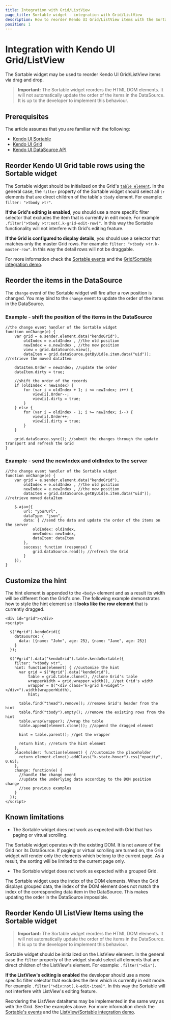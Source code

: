```yaml
---
title: Integration with Grid/ListView
page_title: Sortable widget - integration with Grid/ListView
description: How to reorder Kendo UI Grid/ListView items with the Sortable widget
position: 1
---
```


# Integration with Kendo UI Grid/ListView

The Sortable widget may be used to reorder Kendo UI Grid/ListView items via drag and drop.

>**Important:** The Sortable widget reorders the HTML DOM elements. It will not automatically update the order of the items in the DataSource. It is up to the developer to implement this behaviour.

## Prerequisites

The article assumes that you are familiar with the following:

- [Kendo UI Sortable](../../../web/sortable/overview)
- [Kendo UI Grid](../../../web/grid/overview)
- [Kendo UI DataSource API](../../../api/framework/datasource#methods)

## Reorder Kendo UI Grid table rows using the Sortable widget

The Sortable widget should be initialized on the Grid's [`table element`](../../../api/web/grid#fields-table).
In the general case, the `filter` property of the Sortable widget should select all `tr` elements that are direct children of the table's `tbody` element. For example: `filter: ">tbody >tr"`.

**If the Grid's editing is enabled**, you should use a more specific filter selector that excludes the item that is currently in edit mode.
For example `.filter(">tbody >tr:not(.k-grid-edit-row)"`. In this way the Sortable functionality will not interfere with Grid's editing feature.

**If the Grid is configured to display details**, you should use a selector that matches only the master Grid rows. For example: `filter: ">tbody >tr.k-master-row"`.
In this way the detail rows will not be draggable.

For more information check the [Sortable events](../../../api/web/sortable#events) and the [Grid/Sortable integration demo](http://demos.telerik.com/kendo-ui/web/sortable/integration-grid.html).

## Reorder the items in the DataSource

The `change` event of the Sortable widget will fire after a row position is changed. You may bind to the `change` event to update the order of the items in the DataSource.

### Example - shift the position of the items in the DataSource

    //the change event handler of the Sortable widget
    function onChange(e) {
        var grid = e.sender.element.data("kendoGrid"),
            oldIndex = e.oldIndex , //the old position
            newIndex = e.newIndex , //the new position
            view = grid.dataSource.view(),
            dataItem = grid.dataSource.getByUid(e.item.data("uid")); //retrieve the moved dataItem

        dataItem.Order = newIndex; //update the order
        dataItem.dirty = true;

        //shift the order of the records
        if (oldIndex < newIndex) {
            for (var i = oldIndex + 1; i <= newIndex; i++) {
                view[i].Order--;
                view[i].dirty = true;
            }
        } else {
            for (var i = oldIndex - 1; i >= newIndex; i--) {
                view[i].Order++;
                view[i].dirty = true;
            }
        }

        grid.dataSource.sync(); //submit the changes through the update transport and refresh the Grid
    }

### Example - send the newIndex and oldIndex to the server

    //the change event handler of the Sortable widget
    function onChange(e) {
        var grid = e.sender.element.data("kendoGrid"),
            oldIndex = e.oldIndex , //the old position
            newIndex = e.newIndex , //the new position
            dataItem = grid.dataSource.getByUid(e.item.data("uid")); //retrieve moved dataItem

        $.ajax({
            url: "yourUrl",
            dataType: "json",
            data: { //send the data and update the order of the items on the server
                oldIndex: oldIndex,
                newIndex: newIndex,
                dataItem: dataItem
            },
            success: function (response) {
                grid.dataSource.read(); //refresh the Grid
            }
        });
    }

## Customize the hint

The hint element is appended to the `<body>` element and as a result its width will be different from the Grid's one.
The following example demonstrates how to style the hint element so it **looks like the row element** that is currently dragged.

    <div id="grid"></div>
    <script>

      $("#grid").kendoGrid({
        dataSource: {
          data: [{name: "John", age: 25}, {name: "Jane", age: 25}]
        }
      });

      $("#grid").data("kendoGrid").table.kendoSortable({
        filter: ">tbody >tr",
        hint: function(element) { //customize the hint
          var grid = $("#grid").data("kendoGrid"),
              table = grid.table.clone(), //clone Grid's table
              wrapperWidth = grid.wrapper.width(), //get Grid's width
              wrapper = $("<div class='k-grid k-widget'></div>").width(wrapperWidth),
              hint;

          table.find("thead").remove(); //remove Grid's header from the hint
          table.find("tbody").empty(); //remove the existing rows from the hint
          table.wrap(wrapper); //wrap the table
          table.append(element.clone()); //append the dragged element

          hint = table.parent(); //get the wrapper

          return hint; //return the hint element
        },
        placeholder: function(element) { //customize the placeholder
          return element.clone().addClass("k-state-hover").css("opacity", 0.65);
        },
        change: function(e) {
          //handle the change event
          //update the underlying data according to the DOM position change
          //see previous examples
        }
      });
    </script>

## Known limitations

- The Sortable widget does not work as expected with Grid that has paging or virtual scrolling.

The Sortable widget operates with the existing DOM. It is not aware of the Grid nor its DataSource.
If paging or virtual scrolling are turned on, the Grid widget will render only the elements which belong to the current page. As a result, the sorting will be limited to the current page only.

- The Sortable widget does not work as expected with a grouped Grid.

The Sortable widget uses the index of the DOM elements.
When the Grid displays grouped data, the index of the DOM element does not match the index of the corresponding data item in the DataSource. This makes updating the order in the DataSource impossible.

## Reorder Kendo UI ListView Items using the Sortable widget

>**Important:** The Sortable widget reorders the HTML DOM elements. It will not automatically update the order of the items in the DataSource. It is up to the developer to implement this behaviour.

Sortable widget should be initialized on the ListView element. In the general case the `filter` property of the widget should select all elements that are direct children of the ListView's element. For example: `.filter(">div")`.

**If the ListView's editing is enabled** the developer should use a more specific filter selector that excludes the item which is currently in edit mode.
For example `.filter(">div:not(.k-edit-item)"`. In this way the Sortable will not interfere with ListView's editing feature.

Reordering the ListView dataItems may be implemented in the same way as with the Grid. See the examples above.
For more information check the [Sortable's events](../../../api/web/sortable#events) and the [ListView/Sortable integration demo](http://demos.telerik.com/kendo-ui/web/sortable/integration-listview.html).
